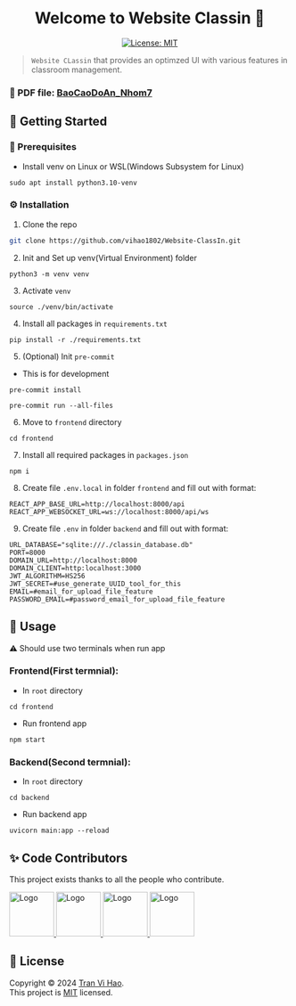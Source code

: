 <h1 align="center">Welcome to Website Classin 👋</h1>
<p align="center">
  <a href="https://github.com/vihao1802/Website-ClassIn/blob/main/LICENSE">
    <img alt="License: MIT" src="https://img.shields.io/badge/license-MIT-yellow.svg" target="_blank" />
  </a>
</p>

<!--
[![GitHub Watches](https://img.shields.io/github/watchers/vihao1802/Website-ClassIn.svg?style=social&label=Watch&maxAge=2592000)](https://github.com/vihao1802/Website-ClassIn/watchers)
[![Contributors](https://img.shields.io/github/contributors/vihao1802/Website-ClassIn.svg)](https://github.com/vihao1802/Website-ClassIn/graphs/contributors)
 <a href="https://github.com/vihao1802/pharmacy-management">
    <img src="https://img.shields.io/github/contributors/vihao1802/pharmacy-management.svg" alt="Contributors">
  </a>
-->

> `Website CLassin` that provides an optimzed UI with various features in classroom management.

### 📄 PDF file: [BaoCaoDoAn_Nhom7]()

<!-- GETTING STARTED -->

## 🎯 Getting Started

### 💎 Prerequisites

- Install venv on Linux or WSL(Windows Subsystem for Linux)

```
sudo apt install python3.10-venv
```

### ⚙️ Installation

1. Clone the repo

```sh
git clone https://github.com/vihao1802/Website-ClassIn.git
```

2. Init and Set up venv(Virtual Environment) folder

```
python3 -m venv venv
```

3. Activate `venv`

```
source ./venv/bin/activate
```

4. Install all packages in `requirements.txt`

```
pip install -r ./requirements.txt
```

5. (Optional) Init `pre-commit`

- This is for development

```
pre-commit install
```

```
pre-commit run --all-files
```

6. Move to `frontend` directory

```
cd frontend
```

7. Install all required packages in `packages.json`

```
npm i
```

8. Create file `.env.local` in folder `frontend` and fill out with format:

```env
REACT_APP_BASE_URL=http://localhost:8000/api
REACT_APP_WEBSOCKET_URL=ws://localhost:8000/api/ws
```

9. Create file `.env` in folder `backend` and fill out with format:

```env
URL_DATABASE="sqlite:///./classin_database.db"
PORT=8000
DOMAIN_URL=http://localhost:8000
DOMAIN_CLIENT=http:localhost:3000
JWT_ALGORITHM=HS256
JWT_SECRET=#use_generate_UUID_tool_for_this
EMAIL=#email_for_upload_file_feature
PASSWORD_EMAIL=#password_email_for_upload_file_feature
```

## 🚀 Usage

⚠️ Should use two terminals when run app

### Frontend(First termnial):

- In `root` directory

```
cd frontend
```

- Run frontend app

```
npm start
```

### Backend(Second termnial):

- In `root` directory

```
cd backend
```

- Run backend app

```
uvicorn main:app --reload
```

## ✨ Code Contributors

This project exists thanks to all the people who contribute.

<a href="https://github.com/vihao1802">
  <img src="https://avatars.githubusercontent.com/u/108573121?v=4" alt="Logo" width="80" height="80">
</a>

<a href="https://github.com/Huchuynh">
  <img src="https://avatars.githubusercontent.com/u/117436192?v=4" alt="Logo" width="80" height="80">
</a>

<a href="https://github.com/hnoga-n">
  <img src="https://avatars.githubusercontent.com/u/108043073?v=4" alt="Logo" width="80" height="80">
</a>

<a href="https://github.com/lamtuankiet20122003">
  <img src="https://avatars.githubusercontent.com/u/117509967?v=4" alt="Logo" width="80" height="80">
</a>

## 📝 License

Copyright © 2024 [Tran Vi Hao](https://github.com/vihao1802).<br />
This project is [MIT](https://github.com/vihao1802/Website-ClassIn/blob/main/LICENSE) licensed.
